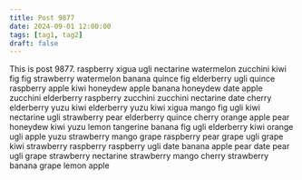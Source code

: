 ```yaml
---
title: Post 9877
date: 2024-09-01 12:00:00
tags: [tag1, tag2]
draft: false
---
```

This is post 9877.
raspberry
xigua
ugli
nectarine
watermelon
zucchini
kiwi
fig
fig
strawberry
watermelon
banana
quince
fig
elderberry
ugli
quince
raspberry
apple
kiwi
honeydew
apple
banana
honeydew
date
apple
zucchini
elderberry
raspberry
zucchini
zucchini
nectarine
date
cherry
elderberry
yuzu
kiwi
elderberry
yuzu
kiwi
xigua
mango
fig
ugli
kiwi
nectarine
ugli
strawberry
pear
elderberry
quince
cherry
orange
apple
pear
honeydew
kiwi
yuzu
lemon
tangerine
banana
fig
ugli
elderberry
kiwi
orange
ugli
apple
yuzu
strawberry
mango
grape
raspberry
pear
grape
ugli
grape
kiwi
strawberry
raspberry
raspberry
ugli
date
banana
apple
pear
date
pear
ugli
grape
strawberry
nectarine
strawberry
mango
cherry
strawberry
banana
grape
lemon
apple
